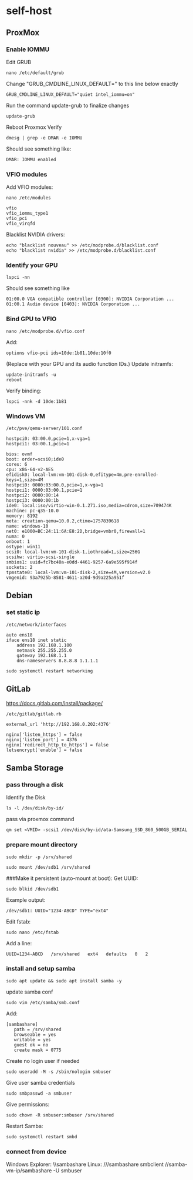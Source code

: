 # self-host

## ProxMox
### Enable IOMMU
Edit GRUB
```
nano /etc/default/grub
```
Change "GRUB_CMDLINE_LINUX_DEFAULT=" to this line below exactly

```
GRUB_CMDLINE_LINUX_DEFAULT="quiet intel_iommu=on"
```
Run the command update-grub to finalize changes
```
update-grub
```
Reboot Proxmox
Verify
```
dmesg | grep -e DMAR -e IOMMU
```
Should see something like:
```
DMAR: IOMMU enabled
```

### VFIO modules
Add VFIO modules:
```
nano /etc/modules
```
```
vfio
vfio_iommu_type1
vfio_pci
vfio_virqfd
```
Blacklist NVIDIA drivers:
```
echo "blacklist nouveau" >> /etc/modprobe.d/blacklist.conf
echo "blacklist nvidia" >> /etc/modprobe.d/blacklist.conf
```

### Identify your GPU
```
lspci -nn
```
Should see something like
```
01:00.0 VGA compatible controller [0300]: NVIDIA Corporation ...
01:00.1 Audio device [0403]: NVIDIA Corporation ...
```

### Bind GPU to VFIO
```
nano /etc/modprobe.d/vfio.conf
```
Add:
```
options vfio-pci ids=10de:1b81,10de:10f0
```
(Replace with your GPU and its audio function IDs.)
Update initramfs:
```
update-initramfs -u
reboot
```
Verify binding:
```
lspci -nnk -d 10de:1b81
```

### Windows VM
```
/etc/pve/qemu-server/101.conf
```
```
hostpci0: 03:00.0,pcie=1,x-vga=1
hostpci1: 03:00.1,pcie=1
```
```
bios: ovmf
boot: order=scsi0;ide0
cores: 6
cpu: x86-64-v2-AES
efidisk0: local-lvm:vm-101-disk-0,efitype=4m,pre-enrolled-keys=1,size=4M
hostpci0: 0000:03:00.0,pcie=1,x-vga=1
hostpci1: 0000:03:00.1,pcie=1
hostpci2: 0000:00:14
hostpci3: 0000:00:1b
ide0: local:iso/virtio-win-0.1.271.iso,media=cdrom,size=709474K
machine: pc-q35-10.0
memory: 8192
meta: creation-qemu=10.0.2,ctime=1757839618
name: windows-10
net0: e1000=BC:24:11:6A:E8:2D,bridge=vmbr0,firewall=1
numa: 0
onboot: 1
ostype: win11
scsi0: local-lvm:vm-101-disk-1,iothread=1,size=256G
scsihw: virtio-scsi-single
smbios1: uuid=fc7bc40a-e0dd-4461-9257-6a9e595f914f
sockets: 2
tpmstate0: local-lvm:vm-101-disk-2,size=4M,version=v2.0
vmgenid: 93a7925b-8581-4611-a20d-9d9a225a951f
```

## Debian
### set static ip
```
/etc/network/interfaces
```
```
auto ens18
iface ens18 inet static
    address 192.168.1.100
    netmask 255.255.255.0
    gateway 192.168.1.1
    dns-nameservers 8.8.8.8 1.1.1.1
```
```
sudo systemctl restart networking
```


## GitLab

https://docs.gitlab.com/install/package/

```
/etc/gitlab/gitlab.rb
```
```
external_url 'http://192.168.0.202:4376'

nginx['listen_https'] = false
nginx['listen_port'] = 4376
nginx['redirect_http_to_https'] = false
letsencrypt['enable'] = false
```


## Samba Storage
### pass through a disk
Identify the Disk
```
ls -l /dev/disk/by-id/
```
pass via proxmox command
```
qm set <VMID> -scsi1 /dev/disk/by-id/ata-Samsung_SSD_860_500GB_SERIAL
```

### prepare mount directory
```
sudo mkdir -p /srv/shared
```
```
sudo mount /dev/sdb1 /srv/shared
```

###Make it persistent (auto-mount at boot):
Get UUID:
```
sudo blkid /dev/sdb1
```
Example output:
```
/dev/sdb1: UUID="1234-ABCD" TYPE="ext4"
```
Edit fstab:
```
sudo nano /etc/fstab
```
Add a line:
```
UUID=1234-ABCD   /srv/shared   ext4   defaults   0   2
```

### install and setup samba
```
sudo apt update && sudo apt install samba -y
```
update samba conf
```
sudo vim /etc/samba/smb.conf
```
Add:
```
[sambashare]
   path = /srv/shared
   browseable = yes
   writable = yes
   guest ok = no
   create mask = 0775
```
Create no login user if needed
```
sudo useradd -M -s /sbin/nologin smbuser
```
Give user samba credentials
```
sudo smbpasswd -a smbuser
```
Give permissions:
```
sudo chown -R smbuser:smbuser /srv/shared
```
Restart Samba:
```
sudo systemctl restart smbd
```

### connect from device
Windows Explorer:
\\<samba-vm-ip>\sambashare
Linux:
//<samba-vm-ip>/sambashare
smbclient //samba-vm-ip/sambashare -U smbuser
